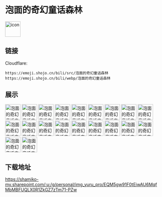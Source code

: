 # 泡面的奇幻童话森林
<img src="https://emoji.shojo.cn/bili/src/泡面的奇幻童话森林/icon.png" width="50" height="50" alt="icon">

## 链接
Cloudflare:
```
https://emoji.shojo.cn/bili/src/泡面的奇幻童话森林
https://emoji.shojo.cn/bili/webp/泡面的奇幻童话森林
```
## 展示
<img src="https://emoji.shojo.cn/bili/src/泡面的奇幻童话森林/泡面的奇幻童话森林-公主开心.png" width="50" height="50" alt="泡面的奇幻童话森林-公主开心">
<img src="https://emoji.shojo.cn/bili/src/泡面的奇幻童话森林/泡面的奇幻童话森林-公主害羞.png" width="50" height="50" alt="泡面的奇幻童话森林-公主害羞">
<img src="https://emoji.shojo.cn/bili/src/泡面的奇幻童话森林/泡面的奇幻童话森林-我生气了.png" width="50" height="50" alt="泡面的奇幻童话森林-我生气了">
<img src="https://emoji.shojo.cn/bili/src/泡面的奇幻童话森林/泡面的奇幻童话森林-不想理你.png" width="50" height="50" alt="泡面的奇幻童话森林-不想理你">
<img src="https://emoji.shojo.cn/bili/src/泡面的奇幻童话森林/泡面的奇幻童话森林-怀疑的眼神.png" width="50" height="50" alt="泡面的奇幻童话森林-怀疑的眼神">
<img src="https://emoji.shojo.cn/bili/src/泡面的奇幻童话森林/泡面的奇幻童话森林-原来如此.png" width="50" height="50" alt="泡面的奇幻童话森林-原来如此">
<img src="https://emoji.shojo.cn/bili/src/泡面的奇幻童话森林/泡面的奇幻童话森林-给你点赞.png" width="50" height="50" alt="泡面的奇幻童话森林-给你点赞">
<img src="https://emoji.shojo.cn/bili/src/泡面的奇幻童话森林/泡面的奇幻童话森林-星星眼.png" width="50" height="50" alt="泡面的奇幻童话森林-星星眼">
<img src="https://emoji.shojo.cn/bili/src/泡面的奇幻童话森林/泡面的奇幻童话森林-爆哭.png" width="50" height="50" alt="泡面的奇幻童话森林-爆哭">
<img src="https://emoji.shojo.cn/bili/src/泡面的奇幻童话森林/泡面的奇幻童话森林-瑟瑟发抖.png" width="50" height="50" alt="泡面的奇幻童话森林-瑟瑟发抖">
<img src="https://emoji.shojo.cn/bili/src/泡面的奇幻童话森林/泡面的奇幻童话森林-惊吓.png" width="50" height="50" alt="泡面的奇幻童话森林-惊吓">
<img src="https://emoji.shojo.cn/bili/src/泡面的奇幻童话森林/泡面的奇幻童话森林-仰慕.png" width="50" height="50" alt="泡面的奇幻童话森林-仰慕">
<img src="https://emoji.shojo.cn/bili/src/泡面的奇幻童话森林/泡面的奇幻童话森林-石化.png" width="50" height="50" alt="泡面的奇幻童话森林-石化">
<img src="https://emoji.shojo.cn/bili/src/泡面的奇幻童话森林/泡面的奇幻童话森林-睡觉啦.png" width="50" height="50" alt="泡面的奇幻童话森林-睡觉啦">
<img src="https://emoji.shojo.cn/bili/src/泡面的奇幻童话森林/泡面的奇幻童话森林-很疑惑.png" width="50" height="50" alt="泡面的奇幻童话森林-很疑惑">
<img src="https://emoji.shojo.cn/bili/src/泡面的奇幻童话森林/泡面的奇幻童话森林-逃跑咯.png" width="50" height="50" alt="泡面的奇幻童话森林-逃跑咯">
<img src="https://emoji.shojo.cn/bili/src/泡面的奇幻童话森林/泡面的奇幻童话森林-生气了.png" width="50" height="50" alt="泡面的奇幻童话森林-生气了">
<img src="https://emoji.shojo.cn/bili/src/泡面的奇幻童话森林/泡面的奇幻童话森林-嗷呜.png" width="50" height="50" alt="泡面的奇幻童话森林-嗷呜">
<img src="https://emoji.shojo.cn/bili/src/泡面的奇幻童话森林/泡面的奇幻童话森林-嘻嘻.png" width="50" height="50" alt="泡面的奇幻童话森林-嘻嘻">
<img src="https://emoji.shojo.cn/bili/src/泡面的奇幻童话森林/泡面的奇幻童话森林-一大口.png" width="50" height="50" alt="泡面的奇幻童话森林-一大口">

## 下载地址

https://shamiko-my.sharepoint.com/:u:/g/personal/img_yuru_pro/EQM5gw91F0tEiwAU6MqfMbMBFUQLX0R1ZkGZ7zTm71-PZw